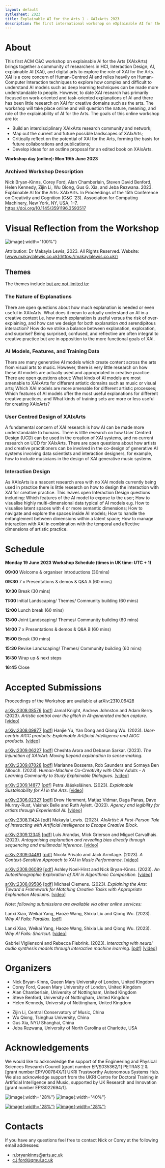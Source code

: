```yaml
---
layout: default
sytlesheet: 2023
title: Explainable AI for the Arts 1 - XAIxArts 2023
description: The first international workshop on eXplainable AI for the Arts at the ACM Creativity and Cognition Conference 2023.
---
```


<!-- <center>
<h1 style="font-weight: bold;">About</h1>
</center> -->


# **About**
This first ACM C&C workshop on explainable AI for the Arts (XAIxArts) brings together a community of researchers in HCI, Interaction Design, AI, explainable AI (XAI), and digital arts to explore the role of XAI for the Arts. XAI is a core concern of Human-Centred AI and relies heavily on Human-Computer Interaction techniques to explore how complex and difficult to understand AI models such as deep learning techniques can be made more understandable to people. However, to date XAI research has primarily focused on work-oriented and task-oriented explanations of AI and there has been little research on XAI for creative domains such as the arts. 
The workshop will take place online and will question the nature, meaning, and role of the explainability of AI for the Arts. The goals of this online workshop are to:
* Build an interdisciplinary XAIxArts research community and network;
* Map out the current and future possible landscapes of XAIxArts;
* Critically reflect on the potential of XAI for the Arts, forming the basis for future collaborations and publications;
* Develop ideas for an outline proposal for an edited book on XAIxArts.

**Workshop day (online): Mon 19th June 2023**

<h3 id="archived-workshop-description">Archived Workshop Description</h3>

<p>Nick Bryan-Kinns, Corey Ford, Alan Chamberlain, Steven David Benford, Helen Kennedy, Zijin Li, Wu Qiong, Gus G. Xia, and Jeba Rezwana. 2023. Explainable AI for the Arts: XAIxArts. In Proceedings of the 15th Conference on Creativity and Cognition (C&amp;C ‘23). Association for Computing Machinery, New York, NY, USA, 1–7. <a href="https://doi.org/10.1145/3591196.3593517">https://doi.org/10.1145/3591196.3593517</a></p>


# **Visual Reflection from the Workshop**

![image](./assets/archives/xaixarts_makayla.jpeg){:width="100%"}

Attribution: Dr Makayla Lewis, 2023. All Rights Reserved. Website: [www.makaylalewis.co.uk](https://makaylalewis.co.uk/)

## **Themes**

The themes include <u>but are not limited to</u>:
### The Nature of Explanations
There are open questions about how much explanation is needed or even useful in XAIxArts. What does it mean to actually understand an AI in a creative context i.e. how much explanation is useful versus the risk of over-explaining, and how can we design for both explanation *and* serendipitous interaction? How do we strike a balance between explanation, exploration, and surprise? Being surprised, confused, and reflective are often integral to creative practice but are in opposition to the more functional goals of XAI.

### AI Models, Features, and Training Data
There are many generative AI models which create content across the arts from visual arts to music. However, there is very little research on how these AI models are actually used and appropriated in creative practice. There are open questions about: What kinds of AI models are most amenable to XAIxArts for different artistic domains such as music or visual arts; Which XAI models are more amenable for different artistic processes; Which features of AI models offer the most useful explanations for different creative practices; and What kinds of training sets are more or less useful for creating XAIxArts? 

### User Centred Design of XAIxArts
A fundamental concern of XAI research is how AI can be made more understandable to humans. There is little research on how User Centred Design (UCD) can be used in the creation of XAI systems, and no current research on UCD for XAIxArts. There are open questions about how artists and creative practitioners can be involved in the co-design of generative AI systems involving data scientists and interaction designers, for example, how to include musicians in the design of XAI generative music systems. 

### Interaction Design
As XAIxArts is a nascent research area with no XAI models currently being used in practice there is little research on how to design the interaction with XAI for creative practice. This leaves open Interaction Design questions including: Which features of the AI model to expose to the user; How to visualise highly multi-dimensional data typical of AI models e.g. How to visualise latent spaces with 4 or more semantic dimensions; How to navigate and explore the spaces inside AI models; How to handle the entanglement between dimensions within a latent space; How to manage interaction with XAI in combination with the temporal and affective dimensions of artistic practice. 

# **Schedule**
**Monday 19 June 2023 Workshop Schedule (times in UK time: UTC + 1)**

**09:00** Welcome & organiser introductions (30mins)

**09:30** 7 x Presentations & demos & Q&A A (60 mins)

**10:30** Break (30 mins)

**11:00** Initial Landscaping/ Themes/ Community building (60 mins)

**12:00** Lunch break (60 mins)

**13:00** Joint Landscaping/ Themes/ Community building (60 mins)

**14:00** 7 x Presentations & demos & Q&A B (60 mins)

**15:00** Break (30 mins)

**15:30** Revise Landscaping/ Themes/ Community building (60 mins)

**16:30** Wrap up & next steps

**16:45** Close


# **Accepted Submissions**

<p>Proceedings of the Workshop are available at <a href = "http://arxiv.org/abs/2310.06428">arXiv:2310.06428</a></p>
      
<p><a href = "http://arxiv.org/abs/2308.08576">arXiv:2308.08576</a> <a href = "https://arxiv.org/pdf/2308.08576.pdf">[pdf]</a> Jamal Knight, Andrew Johnston and Adam Berry. (2023). <i>Artistic control over the glitch in AI-generated motion capture.</i> <a href="https://xaixarts.github.io/accepted-2023/video/Knight-XAIxArts-2023-Video.mp4">[video]</a></p>

<p><a href = "https://arxiv.org/abs/2308.09877">arXiv:2308.09877</a> <a href = "https://arxiv.org/pdf/2308.09877.pdf">[pdf]</a> Hanjie Yu, Yan Dong and Qiong Wu. (2023). <i>User-centric AIGC products: Explainable Artificial Intelligence and AIGC products.</i> <a href="https://xaixarts.github.io/accepted-2023/video/Yu-XAIxArts-2023-Video.mp4">[video]</a></p>

<p><a href = "https://arxiv.org/abs/2309.06227">arXiv:2309.06227</a> <a href = "https://arxiv.org/pdf/2309.06227.pdf">[pdf]</a> Cheshta Arora and Debarun Sarkar. (2023). <i>The Injunction of XAIxArt: Moving beyond explanation to sense-making.</i></p>

<p><a href = "https://arxiv.org/abs/2309.07028">arXiv:2309.07028</a> <a href = "https://arxiv.org/pdf/2309.07028.pdf">[pdf]</a> Marianne Bossema, Rob Saunders and Somaya Ben Allouch. (2023). <i>Human-Machine Co-Creativity with Older Adults - A Learning Community to Study Explainable Dialogues.</i> <a href="https://xaixarts.github.io/accepted-2023/video/Bossema-XAIxArts-2023-Video.mp4">[video]</a></p>

<p><a href = "https://arxiv.org/abs/2309.14877">arXiv:2309.14877</a> <a href = "https://arxiv.org/pdf/2309.14877.pdf">[pdf]</a> Petra J&auml;&auml;skel&auml;inen. (2023). <i>Explainable Sustainability for AI in the Arts.</i> <a href="https://xaixarts.github.io/accepted-2023/video/Jaaskelainen-XAIxArts-2023-Video.mp4">[video]</a></p>

<p><a href = "https://arxiv.org/abs/2306.02327">arXiv:2306.02327</a> <a href = "https://arxiv.org/pdf/2306.02327.pdf">[pdf]</a> Drew Hemment, Matjaz Vidmar, Daga Panas, Dave Murray-Rust, Vaishak Belle and Ruth Aylett. (2023). <i>Agency and legibility for artists through Experiential AI.</i> <a href="https://xaixarts.github.io/accepted-2023/video/Hemment-XAIxArts-2023-Video.mp4">[video]</a></p>

<p><a href = "http://arxiv.org/abs/2308.11424">arXiv:2308.11424</a> <a href = "http://arxiv.org/pdf/2308.11424.pdf">[pdf]</a> Makayla Lewis. (2023). <i>AIxArtist: A First-Person Tale of Interacting with Artificial Intelligence to Escape Creative Block.</i></p>

<p><a href = "http://arxiv.org/abs/2309.12345">arXiv:2309.12345</a> <a href = "http://arxiv.org/pdf/2309.12345.pdf">[pdf]</a> Lu&iacute;s Arandas, Mick Grierson and Miguel Carvalhais. (2023). <i>Antagonising explanation and revealing bias directly through sequencing and multimodal inference.</i> <a href="https://xaixarts.github.io/accepted-2023/video/Arandas-XAIxArts-2023-Video.mp4">[video]</a></p>

<p><a href = "http://arxiv.org/abs/2309.04491">arXiv:2309.04491</a> <a href = "http://arxiv.org/pdf/2309.04491.pdf">[pdf]</a> Nicola Privato and Jack Armitage. (2023). <i>A Context-Sensitive Approach to XAI in Music Performance.</i> <a href="https://xaixarts.github.io/accepted-2023/video/Privato-XAIxArts-2023-Video.mp4">[video]</a></p>

<p><a href = "https://arxiv.org/abs/2308.06089">arXiv:2308.06089</a> <a href = "https://arxiv.org/pdf/2308.06089.pdf">[pdf]</a> Ashley Noel-Hirst and Nick Bryan-Kinns. (2023). <i>An Autoethnographic Exploration of XAI in Algorithmic Composition.</i> <a href="https://xaixarts.github.io/accepted-2023/video/Noel-Hirst-XAIxArts-2023-Video.mp4">[video]</a></p>

<p><a href = "https://arxiv.org/abs/2308.09586">arXiv:2308.09586</a> <a href = "https://arxiv.org/pdf/2308.09586.pdf">[pdf]</a> Michael Clemens. (2023). <i>Explaining the Arts: Toward a Framework for Matching Creative Tasks with Appropriate Explanation Mediums.</i> <a href="https://xaixarts.github.io/accepted-2023/video/Clemens-XAIxArts-2023-Video.mp4">[video]</a></p>

<p><i>Note: following submissions are available via other online services:</i></p>

<p>Lanxi Xiao, Weikai Yang, Haoze Wang, Shixia Liu and Qiong Wu. (2023). <i>Why AI Fails: Parallax.</i> <a href="https://xaixarts.github.io/accepted-2023/Xiao-XAIxArts-2023-Parallax-Paper.pdf">[pdf]</a></p>

<p>Lanxi Xiao, Weikai Yang, Haoze Wang, Shixia Liu and Qiong Wu. (2023). <i>Why AI Fails: Shortcut.</i> <a href="https://xaixarts.github.io/accepted-2023/video/Xiao-XAIxArts-2023-Video.mp4">[video]</a></p>

<p>Gabriel Vigliensoni and Rebecca Fiebrink. (2023). <i>Interacting with neural audio synthesis models through interactive machine learning.</i> <a href="https://xaixarts.github.io/accepted-2023/Vigliensoni-XAIxArts-2023-Paper.pdf">[pdf]</a> <a href="https://xaixarts.github.io/accepted-2023/video/Vigliensoni-XAIxArts-2023-Video.mp4">[video]</a></p>
   
<!-- # **Call for Participation**

To participate in the workshop please submit either A) a position paper, B) a short video, or C) a pictorial. Your submission should tell us about your XAI and/or Arts research and practice addressing the themes and open questions on the workshop website. Submission requirements are:

* **A) Position paper**\
Papers should be submitted to [the EasyChair submission system](https://easychair.org/conferences/?conf=xaixarts2023) as a PDF in the ACM SIGCHI submission template format [(SIGCHI ACM new, standardized single-column format)](https://www.acm.org/publications/proceedings-template) and a maximum of 3 pages in length. Note that Microsoft Word users should use the interim template. Papers do not need to be anonymised (in LaTex use the command \documentclass[manuscript,review]).

* **B) Short video**\
Upload your video (maximum 5 minutes) to a file transfer site such as WeTransfer and submit a PDF document to the [EasyChair submission system](https://easychair.org/conferences/?conf=xaixarts2023) stating that this is a video submission and providing the URL to download your video. Note that videos cannot be uploaded directly to the EasyChair system. Please ensure that the download link is valid until at least 8 May 2023. Please complete all sections of the EasyChair submission system including providing a Title and Abstract to briefly describe the content of your video.

* **C) Pictorial**\
Pictorials should be submitted to [EasyChair](https://easychair.org/conferences/?conf=xaixarts2023) using the C&C 2023 Pictorials template (for [inDesign](https://www.dropbox.com/s/53hzdfb9h8naa6w/ACMCC_2023_Pictorials_inDesign_Template_Folder.zip?dl=0), [Word](https://www.dropbox.com/scl/fi/n4dyx6f0uxhjmreg06crj/ACMCC_2023_Pictorials_WORD_Template.docx?dl=0&rlkey=hzc484kst04ey840e2wt1phd8) or [Powerpoint](https://www.dropbox.com/scl/fi/lvjoa01tefthnji58u7t8/ACMCC_2023_Pictorials_PowerPoint_Template.pptx?dl=0&rlkey=79j6hfipqaxkjukxbsues8u8n)), maximum 5 pages PDF. Maximum file size 50MB. Include the submission's title, author(s) and their affiliation(s), and a 150-word abstract on the first page. In keeping with C&C Pictorial submissions, additional written sections such as Introduction, Conclusion, Discussion, Acknowledgements, and References are *optional*. The submission should focus on an annotated visual composition and use the format creatively. Examples can be found on the [C&C 2023 website](https://cc.acm.org/2023/pictorials/). Please complete all sections of the EasyChair submission system, including a Title and Abstract.  


Participants will be selected based on the quality of their contribution to the debate about XAIxArts with a view to creating a balance of topics in the workshop. Papers and videos will be made available on the workshop website prior to the workshop and copyright is retained by authors. The workshop will take place online with the option for hybrid participation where appropriate. 


<!-- Accepted participants will need to register for our workshop via the ACM Creativity and Cognition 2023 conference website. -->

<!-- Please note that at least one author of each accepted position paper must attend the workshop and that all participants must register for both the workshop and the ACM Creativity and Cognition 2023 conference via the conference website.

Important information: 
* Submissions due: Tue 2nd May 2023 (deadline extended to allow for video and pictorial submissions)
* Participants notified of acceptance: Mon 8th May 2023
* Workshop day (online): Mon 19th June 2023 -->

# **Organizers**
* Nick Bryan-Kinns, Queen Mary University of London, United Kingdom
* Corey Ford, Queen Mary University of London, United Kingdom
* Alan Chamberlain, University of Nottingham, United Kingdom
* Steve Benford, University of Nottingham, United Kingdom
* Helen Kennedy, University of Nottingham, United Kingdom
<!-- * Sid Fels, University of British Columbia, Canada -->
* Zijin Li, Central Conservatory of Music, China
* Wu Qiong, Tsinghua University, China
* Gus Xia, NYU Shanghai, China
* Jeba Rezwana, University of North Carolina at Charlotte, USA

# **Acknowledgements**
We would like to acknowledge the support of the Engineering and Physical Sciences Research Council [grant number EP/S035362/1] PETRAS 2 & [grant number EP/V00784X/1] UKRI Trustworthy Autonomous Systems Hub. We also acknowledge support from the UKRI Centre for Doctoral Training in Artificial Intelligence and Music, supported by UK Research and Innovation [grant number EP/S022694/1].

![image](./assets/logos/PETRAS_logo_article.jpg){:width="28%"} ![image](./assets/logos/tas_logo.png){:width="40%"} 

[![image](./assets/logos/AIM_LOGO.png){:width="28%"}](https://www.aim.qmul.ac.uk/) [![image](./assets/logos/Stahr_logo.jpeg){:width="28%"}](https://www.stahrc.org)



# **Contacts**
If you have any questions feel free to contact Nick or Corey at the following email addresses:
- n.bryankinns@arts.ac.uk  
- c.j.ford@qmul.ac.uk
